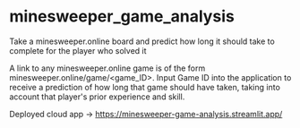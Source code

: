 # minesweeper_game_analysis
Take a minesweeper.online board and predict how long it should take to complete for the player who solved it

A link to any minesweeper.online game is of the form minesweeper.online/game/<game_ID>. 
Input Game ID into the application to receive a prediction of how long that game should have taken, taking into account that player's prior experience and skill. 

Deployed cloud app -> https://minesweeper-game-analysis.streamlit.app/

